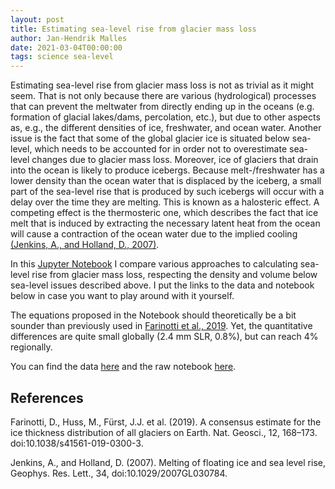 ```yaml
---
layout: post
title: Estimating sea-level rise from glacier mass loss
author: Jan-Hendrik Malles
date: 2021-03-04T00:00:00
tags: science sea-level
---
```


Estimating sea-level rise from glacier mass loss is not as trivial as it might seem. That is not only because there are various (hydrological) processes that can 
prevent the meltwater from directly ending up in the oceans (e.g. formation of glacial lakes/dams, percolation, etc.), but due to other 
aspects as, e.g., the different densities of ice, freshwater, and ocean water. Another issue is the fact that some of the global glacier ice is situated 
below sea-level, which needs to be accounted for in order not to overestimate sea-level changes due to glacier mass loss. Moreover, ice of glaciers 
that drain into the ocean is likely to produce icebergs. Because melt-/freshwater has a lower density than the ocean water that is displaced by the iceberg, 
a small part of the sea-level rise that is produced by such icebergs will occur with a delay over the time they are melting. This is known as a 
halosteric effect. A competing effect is the thermosteric one, which describes the fact that ice melt that is induced by extracting the necessary latent heat from 
the ocean will cause a contraction of the ocean water due to the implied cooling [(Jenkins, A., and Holland, D., 2007)](#refs).

In this [Jupyter Notebook](https://nbviewer.jupyter.org/gist/jmalles/ca70090812e6499b34a22a3a7a7a8f2a) I compare various approaches to calculating sea-level rise from glacier mass loss, 
respecting the density and volume below sea-level issues described above. I put the links to the data and notebook below in case you want to play around with it yourself.

The equations proposed in the Notebook should theoretically be a bit sounder than previously used in [Farinotti et al., 2019](#refs). Yet, the quantitative differences are 
quite small globally (2.4 mm SLR, 0.8%), but can reach 4% regionally.

You can find the data [here](https://github.com/OGGM/world-glacier-explorer/tree/master/data) and the raw notebook [here](https://gist.github.com/jmalles/ca70090812e6499b34a22a3a7a7a8f2a).
 

## <a name="refs"></a> References

Farinotti, D., Huss, M., Fürst, J.J. et al. (2019). A consensus estimate for the ice thickness distribution of all glaciers on Earth. 
Nat. Geosci., 12, 168–173. doi:10.1038/s41561-019-0300-3.

Jenkins, A., and Holland, D. (2007). Melting of floating ice and sea level rise, Geophys. Res. Lett., 34, doi:10.1029/2007GL030784.
